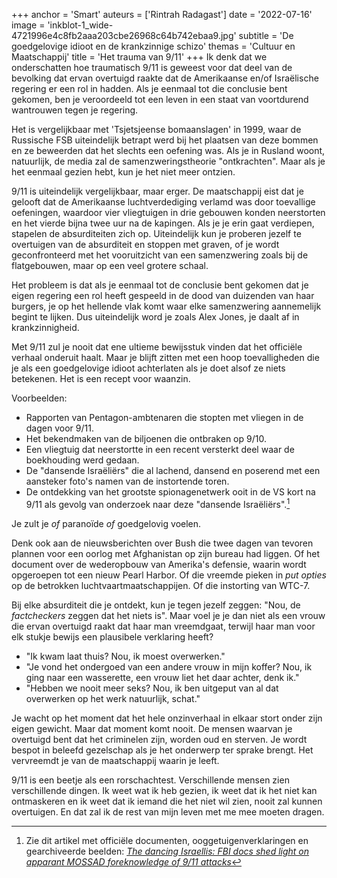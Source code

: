 +++
anchor = 'Smart'
auteurs = ['Rintrah Radagast']
date = '2022-07-16'
image = 'inkblot-1_wide-4721996e4c8fb2aaa203cbe26968c64b742ebaa9.jpg'
subtitle = 'De goedgelovige idioot en de krankzinnige schizo'
themas = 'Cultuur en Maatschappij'
title = 'Het trauma van 9/11'
+++
Ik denk dat we onderschatten hoe traumatisch 9/11 is geweest voor dat deel van de bevolking dat ervan overtuigd raakte dat de Amerikaanse en/of Israëlische regering er een rol in hadden. Als je eenmaal tot die conclusie bent gekomen, ben je veroordeeld tot een leven in een staat van voortdurend wantrouwen tegen je regering.

Het is vergelijkbaar met 'Tsjetsjeense bomaanslagen' in 1999, waar de Russische FSB uiteindelijk betrapt werd bij het plaatsen van deze bommen en ze beweerden dat het slechts een oefening was. Als je in Rusland woont, natuurlijk, de media zal de samenzweringstheorie "ontkrachten". Maar als je het eenmaal gezien hebt, kun je het niet meer ontzien.

9/11 is uiteindelijk vergelijkbaar, maar erger. De maatschappij eist dat je gelooft dat de Amerikaanse luchtverdediging verlamd was door toevallige oefeningen, waardoor vier vliegtuigen in drie gebouwen konden neerstorten en het vierde bijna twee uur na de kapingen. Als je je erin gaat verdiepen, stapelen de absurditeiten zich op. Uiteindelijk kun je proberen jezelf te overtuigen van de absurditeit en stoppen met graven, of je wordt geconfronteerd met het vooruitzicht van een samenzwering zoals bij de flatgebouwen, maar op een veel grotere schaal.

Het probleem is dat als je eenmaal tot de conclusie bent gekomen dat je eigen regering een rol heeft gespeeld in de dood van duizenden van haar burgers, je op het hellende vlak komt waar elke samenzwering aannemelijk begint te lijken. Dus uiteindelijk word je zoals Alex Jones, je daalt af in krankzinnigheid.

Met 9/11 zul je nooit dat ene ultieme bewijsstuk vinden dat het officiële verhaal onderuit haalt. Maar je blijft zitten met een hoop toevalligheden die je als een goedgelovige idioot achterlaten als je doet alsof ze niets betekenen. Het is een recept voor waanzin.

Voorbeelden:

* Rapporten van Pentagon-ambtenaren die stopten met vliegen in de dagen voor 9/11.
* Het bekendmaken van de biljoenen die ontbraken op 9/10.
* Een vliegtuig dat neerstortte in een recent versterkt deel waar de boekhouding werd gedaan.
* De "dansende Israëliërs" die al lachend, dansend en poserend met een aansteker foto's namen van de instortende toren.
* De ontdekking van het grootste spionagenetwerk ooit in de VS kort na 9/11 als gevolg van onderzoek naar deze "dansende Israëliërs".[^1]

Je zult je *of* paranoïde *of* goedgelovig voelen.

Denk ook aan de nieuwsberichten over Bush die twee dagen van tevoren plannen voor een oorlog met Afghanistan op zijn bureau had liggen. Of het document over de wederopbouw van Amerika's defensie, waarin wordt opgeroepen tot een nieuw Pearl Harbor. Of die vreemde pieken in *put opties* op de betrokken luchtvaartmaatschappijen. Of die instorting van WTC-7.

Bij elke absurditeit die je ontdekt, kun je tegen jezelf zeggen: "Nou, de *factcheckers* zeggen dat het niets is". Maar voel je je dan niet als een vrouw die ervan overtuigd raakt dat haar man vreemdgaat, terwijl haar man voor elk stukje bewijs een plausibele verklaring heeft?

* "Ik kwam laat thuis? Nou, ik moest overwerken."
* "Je vond het ondergoed van een andere vrouw in mijn koffer? Nou, ik ging naar een wasserette, een vrouw liet het daar achter, denk ik."
* "Hebben we nooit meer seks? Nou, ik ben uitgeput van al dat overwerken op het werk natuurlijk, schat."

Je wacht op het moment dat het hele onzinverhaal in elkaar stort onder zijn eigen gewicht. Maar dat moment komt nooit. De mensen waarvan je overtuigd bent dat het criminelen zijn, worden oud en sterven. Je wordt bespot in beleefd gezelschap als je het onderwerp ter sprake brengt. Het vervreemdt je van de maatschappij waarin je leeft.

9/11 is een beetje als een rorschachtest. Verschillende mensen zien verschillende dingen. Ik weet wat ik heb gezien, ik weet dat ik het niet kan ontmaskeren en ik weet dat ik iemand die het niet wil zien, nooit zal kunnen overtuigen. En dat zal ik de rest van mijn leven met me mee moeten dragen.

[^1]: Zie dit artikel met officiële documenten, ooggetuigenverklaringen en gearchiveerde beelden: *[The dancing Israellis: FBI docs shed light on apparant MOSSAD foreknowledge of 9/11 attacks](https://www.mintpressnews.com/newly-released-fbi-docs-shed-light-on-apparent-mossad-foreknowledge-of-9-11-attacks/258581/)*
